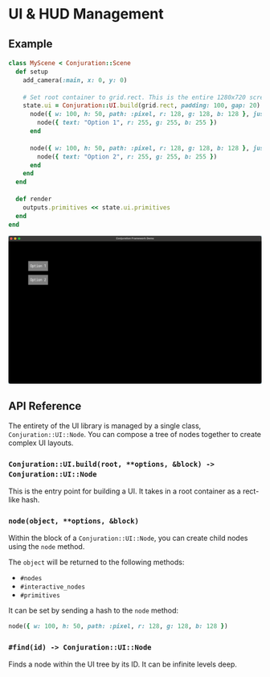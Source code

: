 # UI & HUD Management

## Example

```ruby
class MyScene < Conjuration::Scene
  def setup
    add_camera(:main, x: 0, y: 0)

    # Set root container to grid.rect. This is the entire 1280x720 screen.
    state.ui = Conjuration::UI.build(grid.rect, padding: 100, gap: 20) do
      node({ w: 100, h: 50, path: :pixel, r: 128, g: 128, b: 128 }, justify: :center, align: :center) do
        node({ text: "Option 1", r: 255, g: 255, b: 255 })
      end

      node({ w: 100, h: 50, path: :pixel, r: 128, g: 128, b: 128 }, justify: :center, align: :center) do
        node({ text: "Option 2", r: 255, g: 255, b: 255 })
      end
    end
  end

  def render
    outputs.primitives << state.ui.primitives
  end
end
```

![Example Scene](images/ui-example-scene.png)

## API Reference

The entirety of the UI library is managed by a single class, `Conjuration::UI::Node`. You can compose a tree of nodes together to create complex UI layouts.

### `Conjuration::UI.build(root, **options, &block) -> Conjuration::UI::Node`

This is the entry point for building a UI. It takes in a root container as a rect-like hash.

### `node(object, **options, &block)`

Within the block of a `Conjuration::UI::Node`, you can create child nodes using the `node` method.

The `object` will be returned to the following methods:

- `#nodes`
- `#interactive_nodes`
- `#primitives`

It can be set by sending a hash to the `node` method:

```ruby
node({ w: 100, h: 50, path: :pixel, r: 128, g: 128, b: 128 })
```

### `#find(id) -> Conjuration::UI::Node`

Finds a node within the UI tree by its ID. It can be infinite levels deep.
